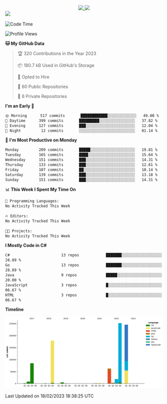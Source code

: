 <div align="center">
  <a href="https://github.com/arielsrv">
    <img height="180em" src="https://github-readme-stats.vercel.app/api?username=arielsrv&show_icons=true&theme=radical&include_all_commits=true&count_private=true"/>
    <img height="180em" src="https://github-readme-stats.vercel.app/api/top-langs/?username=arielsrv&layout=compact&langs_count=10&theme=radical"/>
 </a>
</div>

<div>
  <a href="https://www.linkedin.com/in/arielpineiro/" target="_blank">
    <img src="https://img.shields.io/badge/-LinkedIn-%230077B5?style=for-the-badge&logo=linkedin&logoColor=white" target="_blank">
  </a>
</div>

<!--START_SECTION:waka-->
![Code Time](http://img.shields.io/badge/Code%20Time-0%20secs-blue)

![Profile Views](http://img.shields.io/badge/Profile%20Views-0-blue)

**🐱 My GitHub Data** 

> 🏆 320 Contributions in the Year 2023
 > 
> 📦 180.7 kB Used in GitHub's Storage 
 > 
> 💼 Opted to Hire
 > 
> 📜 60 Public Repositories 
 > 
> 🔑 6 Private Repositories  
 > 
**I'm an Early 🐤** 

```text
🌞 Morning      517 commits       ████████████░░░░░░░░░░░░░   49.00 % 
🌆 Daytime      399 commits       █████████░░░░░░░░░░░░░░░░   37.82 % 
🌃 Evening      127 commits       ███░░░░░░░░░░░░░░░░░░░░░░   12.04 % 
🌙 Night         12 commits       ░░░░░░░░░░░░░░░░░░░░░░░░░   01.14 % 

```
📅 **I'm Most Productive on Monday** 

```text
Monday         209 commits       █████░░░░░░░░░░░░░░░░░░░░   19.81 % 
Tuesday        165 commits       ████░░░░░░░░░░░░░░░░░░░░░   15.64 % 
Wednesday      151 commits       ███░░░░░░░░░░░░░░░░░░░░░░   14.31 % 
Thursday       133 commits       ███░░░░░░░░░░░░░░░░░░░░░░   12.61 % 
Friday         107 commits       ██░░░░░░░░░░░░░░░░░░░░░░░   10.14 % 
Saturday       139 commits       ███░░░░░░░░░░░░░░░░░░░░░░   13.18 % 
Sunday         151 commits       ███░░░░░░░░░░░░░░░░░░░░░░   14.31 % 

```


📊 **This Week I Spent My Time On** 

```text
💬 Programming Languages: 
No Activity Tracked This Week

🔥 Editors: 
No Activity Tracked This Week

🐱‍💻 Projects: 
No Activity Tracked This Week

```

**I Mostly Code in C#** 

```text
C#                       13 repos            ███████░░░░░░░░░░░░░░░░░░   28.89 % 
Go                       13 repos            ███████░░░░░░░░░░░░░░░░░░   28.89 % 
Java                     9 repos             █████░░░░░░░░░░░░░░░░░░░░   20.00 % 
JavaScript               3 repos             █░░░░░░░░░░░░░░░░░░░░░░░░   06.67 % 
HTML                     3 repos             █░░░░░░░░░░░░░░░░░░░░░░░░   06.67 % 

```


**Timeline**

![Chart not found](https://raw.githubusercontent.com/arielsrv/arielsrv/main/charts/bar_graph.png) 


 Last Updated on 18/02/2023 18:38:25 UTC
<!--END_SECTION:waka-->
